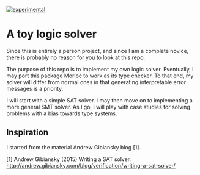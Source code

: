 [![experimental](http://badges.github.io/stability-badges/dist/experimental.svg)](http://github.com/badges/stability-badges)

# A toy logic solver

Since this is entirely a person project, and since I am a complete novice,
there is probably no reason for you to look at this repo.

The purpose of this repo is to implement my own logic solver. Eventually, I may
port this package Morloc to work as its type checker. To that end, my solver
will differ from normal ones in that generating interpretable error messages is
a priority.

I will start with a simple SAT solver. I may then move on to implementing
a more general SMT solver. As I go, I will play with case studies for solving
problems with a bias towards type systems.

## Inspiration

I started from the material Andrew Gibiansky blog [1].

[1] Andrew Gibiansky (2015) Writing a SAT solver.
    http://andrew.gibiansky.com/blog/verification/writing-a-sat-solver/
